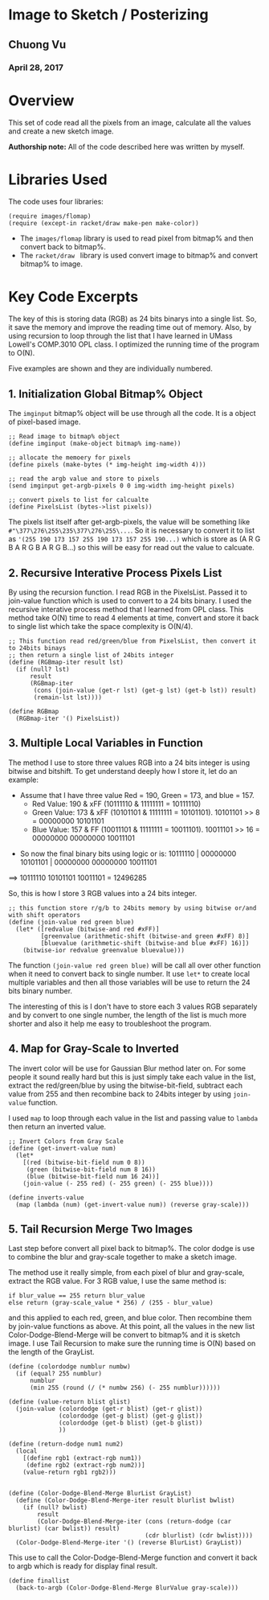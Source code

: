 # Image to Sketch / Posterizing

## Chuong Vu
### April 28, 2017

# Overview

This set of code read all the pixels from an image, calculate all the values and create a new sketch image.

**Authorship note:** All of the code described here was written by myself.

# Libraries Used
The code uses four libraries:

```racket
(require images/flomap)
(require (except-in racket/draw make-pen make-color))
```

* The ```images/flomap``` library is used to read pixel from bitmap% and then convert back to bitmap%.
* The ```racket/draw ``` library is used convert image to bitmap% and convert bitmap% to image.

# Key Code Excerpts

The key of this is storing data (RGB) as 24 bits binarys into a single list. So, it save the memory and improve the reading time out of memory. Also, by using recursion to loop through the list that I have learned in UMass Lowell's COMP.3010 OPL class. I optimized the running time of the program to O(N).

Five examples are shown and they are individually numbered. 

## 1. Initialization Global Bitmap% Object

The ``imginput`` bitmap% object will be use through all the code. It is a object of pixel-based image.
 
```racket
;; Read image to bitmap% object
(define imginput (make-object bitmap% img-name))

;; allocate the memoery for pixels
(define pixels (make-bytes (* img-height img-width 4)))

;; read the argb value and store to pixels
(send imginput get-argb-pixels 0 0 img-width img-height pixels)

;; convert pixels to list for calcualte
(define PixelsList (bytes->list pixels))
 ```
 
 The pixels list itself after get-argb-pixels, the value will be something like ``#"\377\276\255\235\377\276\255\...``. So it is necessary to convert it to list as ``'(255 190 173 157 255 190 173 157 255 190...)`` which is store as (A R G B A R G B A R G B...) so this will be easy for read out the value to calcuate.


## 2. Recursive Interative Process Pixels List

By using the recursion function. I read RGB in the PixelsList. Passed it to join-value function which is used to convert to a 24 bits binary. I used the recursive interative process method that I learned from OPL class. This method take O(N) time to read 4 elements at time, convert and store it back to single list which take the space complexity is O(N/4).

```racket
;; This function read red/green/blue from PixelsList, then convert it to 24bits binays
;; then return a single list of 24bits integer
(define (RGBmap-iter result lst)
  (if (null? lst)
      result
      (RGBmap-iter
       (cons (join-value (get-r lst) (get-g lst) (get-b lst)) result)
       (remain-lst lst))))

(define RGBmap
  (RGBmap-iter '() PixelsList))
```

## 3. Multiple Local Variables in Function

The method I use to store three values RGB into a 24 bits integer is using bitwise and bitshift. To get understand deeply how I store it, let do an example:

+ Assume that I have three value Red = 190, Green = 173, and blue = 157.
    - Red Value: 190 & xFF (10111110 & 11111111 = 10111110)
    - Green Value: 173 & xFF (10101101 & 11111111 = 10101101). 10101101 >> 8 = 00000000 10101101
    - Blue Value: 157 & FF (10011101 & 11111111 = 10011101). 10011101 >> 16 = 00000000 00000000 10011101

- So now the final binary bits using logic or is: 
    10111110 | 00000000 10101101 | 00000000 00000000 10011101
  
==> 10111110 10101101 10011101 = 12496285

So, this is how I store 3 RGB values into a 24 bits integer.

```racket
;; this function store r/g/b to 24bits memory by using bitwise or/and with shift operators
(define (join-value red green blue)
  (let* ([redvalue (bitwise-and red #xFF)]
         [greenvalue (arithmetic-shift (bitwise-and green #xFF) 8)]
         [bluevalue (arithmetic-shift (bitwise-and blue #xFF) 16)])
    (bitwise-ior redvalue greenvalue bluevalue)))
```

The function ``(join-value red green blue)`` will be call all over other function when it need to convert back to single number. It use ``let*`` to create local multiple variables and then all those variables will be use to return the 24 bits binary number.

The interesting of this is I don't have to store each 3 values RGB separately and by convert to one single number, the length of the list is much more shorter and also it help me easy to troubleshoot the program.

## 4. Map for Gray-Scale to Inverted

The invert color will be use for Gaussian Blur method later on. For some people it sound really hard but this is just simply take each value in the list, extract the red/green/blue by using the bitwise-bit-field, subtract each value from 255 and then recombine back to 24bits integer by using ``join-value`` function. 

I used ``map`` to loop through each value in the list and passing value to ``lambda`` then return an inverted value.

```racket
;; Invert Colors from Gray Scale
(define (get-invert-value num)
  (let*
    [(red (bitwise-bit-field num 0 8))
     (green (bitwise-bit-field num 8 16))
     (blue (bitwise-bit-field num 16 24))]
    (join-value (- 255 red) (- 255 green) (- 255 blue))))

(define inverts-value
  (map (lambda (num) (get-invert-value num)) (reverse gray-scale)))
```


## 5. Tail Recursion Merge Two Images

Last step before convert all pixel back to bitmap%. The color dodge is use to combine the blur and gray-scale together to make a sketch image.

The method use it really simple, from each pixel of blur and gray-scale, extract the RGB value. For 3 RGB value, I use the same method is:

```
if blur_value == 255 return blur_value
else return (gray-scale_value * 256) / (255 - blur_value)
```

and this applied to each red, green, and blue color. Then recombine them by join-value functions as above. At this point, all the values in the new list Color-Dodge-Blend-Merge will be convert to bitmap% and it is sketch image. I use Tail Recursion to make sure the running time is O(N) based on the length of the GrayList.

```racket
(define (colordodge numblur numbw)
  (if (equal? 255 numblur)
      numblur
      (min 255 (round (/ (* numbw 256) (- 255 numblur)))))) 

(define (value-return blist glist)
  (join-value (colordodge (get-r blist) (get-r glist))
              (colordodge (get-g blist) (get-g glist))
              (colordodge (get-b blist) (get-b glist))
              ))

(define (return-dodge num1 num2)
  (local
    [(define rgb1 (extract-rgb num1))
     (define rgb2 (extract-rgb num2))]
    (value-return rgb1 rgb2)))


(define (Color-Dodge-Blend-Merge BlurList GrayList)
  (define (Color-Dodge-Blend-Merge-iter result blurlist bwlist)
    (if (null? bwlist)
        result
        (Color-Dodge-Blend-Merge-iter (cons (return-dodge (car blurlist) (car bwlist)) result)
                                      (cdr blurlist) (cdr bwlist))))
  (Color-Dodge-Blend-Merge-iter '() (reverse BlurList) GrayList))

```

This use to call the Color-Dodge-Blend-Merge function and convert it back to argb which is ready for display final result.

```racket
(define finallist
  (back-to-argb (Color-Dodge-Blend-Merge BlurValue gray-scale)))
```
